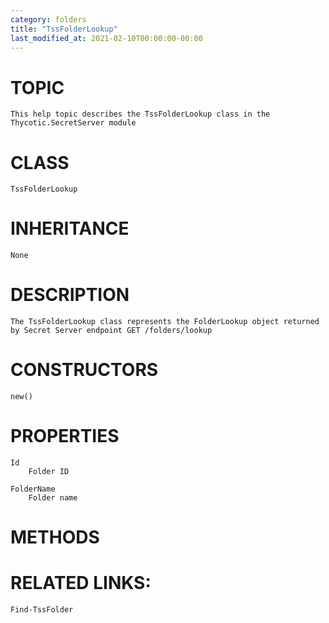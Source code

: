 ```yaml
---
category: folders
title: "TssFolderLookup"
last_modified_at: 2021-02-10T00:00:00-00:00
---
```


# TOPIC
    This help topic describes the TssFolderLookup class in the Thycotic.SecretServer module

# CLASS
    TssFolderLookup

# INHERITANCE
    None

# DESCRIPTION
    The TssFolderLookup class represents the FolderLookup object returned by Secret Server endpoint GET /folders/lookup

# CONSTRUCTORS
    new()

# PROPERTIES
    Id
        Folder ID

    FolderName
        Folder name

# METHODS

# RELATED LINKS:
    Find-TssFolder